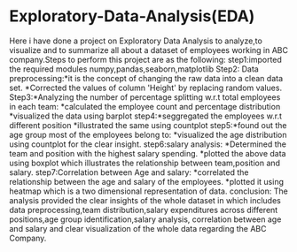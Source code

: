 # Exploratory-Data-Analysis(EDA)
Here i have done a project on Exploratory Data Analysis to analyze,to visualize and to summarize all about a dataset of employees working in ABC company.Steps to perform this project are as the following:
step1:imported the required modules numpy,pandas,seaborn,matplotlib
Step2: 
Data preprocessing:*it is the concept of changing the raw data into a clean data set.
                   *Corrected the values of column 'Height' by replacing random values.
Step3:*Analyzing the number of percentage splitting w.r.t total employees in each team:
      *calculated the employee count and percentage distribution
      *visualized the data using barplot
step4:*seggregated the employees w.r.t different position
      *illustrated the same using countplot
step5:*found out the age group most of the employees belong to:
      *visualized the age distribution using countplot for the clear insight.
step6:salary analysis:
      *Determined the team and position with the highest salary spending.
      *plotted the above data using boxplot which illustrates the relationship between team,position and salary.
step7:Correlation between Age and salary:
      *correlated the relationship between the age and salary of the employees.
      *plotted it using heatmap which is a two dimensional representation of data.
conclusion:
          The analysis provided the clear insights of the whole dataset in which includes data preprocessing,team distribution,salary expenditures across different positions,age group identification,salary analysis, correlation between age and salary and clear visualization of the whole data regarding the ABC Company.
